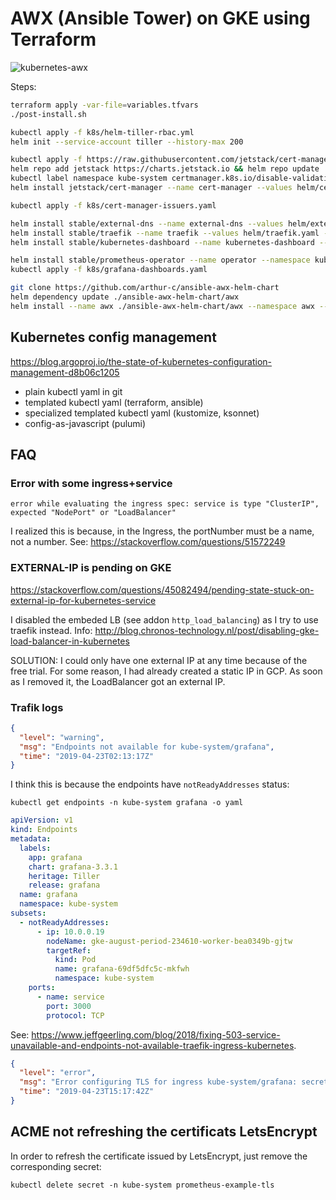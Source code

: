 # AWX (Ansible Tower) on GKE using Terraform

![kubernetes-awx](https://user-images.githubusercontent.com/2195781/56848717-75d56280-68ec-11e9-8b6e-36fee9fbb712.png)

Steps:

```sh
terraform apply -var-file=variables.tfvars
./post-install.sh

kubectl apply -f k8s/helm-tiller-rbac.yml
helm init --service-account tiller --history-max 200

kubectl apply -f https://raw.githubusercontent.com/jetstack/cert-manager/master/deploy/manifests/00-crds.yaml
helm repo add jetstack https://charts.jetstack.io && helm repo update
kubectl label namespace kube-system certmanager.k8s.io/disable-validation="true"
helm install jetstack/cert-manager --name cert-manager --values helm/cert-manager.yaml --namespace kube-system

kubectl apply -f k8s/cert-manager-issuers.yaml

helm install stable/external-dns --name external-dns --values helm/external-dns.yaml --set cloudflare.email=$CF_API_EMAIL --set cloudflare.apiKey=$CF_API_KEY
helm install stable/traefik --name traefik --values helm/traefik.yaml --namespace kube-system
helm install stable/kubernetes-dashboard --name kubernetes-dashboard --values helm/kubernetes-dashboard.yaml --namespace kube-system

helm install stable/prometheus-operator --name operator --namespace kube-system --values helm/operator.yaml
kubectl apply -f k8s/grafana-dashboards.yaml

git clone https://github.com/arthur-c/ansible-awx-helm-chart
helm dependency update ./ansible-awx-helm-chart/awx
helm install --name awx ./ansible-awx-helm-chart/awx --namespace awx --values helm/awx.yaml
```

## Kubernetes config management

<https://blog.argoproj.io/the-state-of-kubernetes-configuration-management-d8b06c1205>

- plain kubectl yaml in git
- templated kubectl yaml (terraform, ansible)
- specialized templated kubectl yaml (kustomize, ksonnet)
- config-as-javascript (pulumi)

## FAQ

### Error with some ingress+service

    error while evaluating the ingress spec: service is type "ClusterIP", expected "NodePort" or "LoadBalancer"

I realized this is because, in the Ingress, the portNumber must be a name,
not a number. See: <https://stackoverflow.com/questions/51572249>

### EXTERNAL-IP is pending on GKE

<https://stackoverflow.com/questions/45082494/pending-state-stuck-on-external-ip-for-kubernetes-service>

I disabled the embeded LB (see addon `http_load_balancing`) as I try to use
traefik instead. Info:
<http://blog.chronos-technology.nl/post/disabling-gke-load-balancer-in-kubernetes>

SOLUTION: I could only have one external IP at any time because of the free
trial. For some reason, I had already created a static IP in GCP. As soon
as I removed it, the LoadBalancer got an external IP.

### Trafik logs

```json
{
  "level": "warning",
  "msg": "Endpoints not available for kube-system/grafana",
  "time": "2019-04-23T02:13:17Z"
}
```

I think this is because the endpoints have `notReadyAddresses` status:

    kubectl get endpoints -n kube-system grafana -o yaml

```yaml
apiVersion: v1
kind: Endpoints
metadata:
  labels:
    app: grafana
    chart: grafana-3.3.1
    heritage: Tiller
    release: grafana
  name: grafana
  namespace: kube-system
subsets:
  - notReadyAddresses:
      - ip: 10.0.0.19
        nodeName: gke-august-period-234610-worker-bea0349b-gjtw
        targetRef:
          kind: Pod
          name: grafana-69df5dfc5c-mkfwh
          namespace: kube-system
    ports:
      - name: service
        port: 3000
        protocol: TCP
```

See: <https://www.jeffgeerling.com/blog/2018/fixing-503-service-unavailable-and-endpoints-not-available-traefik-ingress-kubernetes>.

```json
{
  "level": "error",
  "msg": "Error configuring TLS for ingress kube-system/grafana: secret kube-system/grafana-example-tls does not exist",
  "time": "2019-04-23T15:17:42Z"
}
```

## ACME not refreshing the certificats LetsEncrypt

In order to refresh the certificate issued by LetsEncrypt, just remove the
corresponding secret:

    kubectl delete secret -n kube-system prometheus-example-tls
